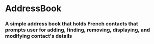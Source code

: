 # AddressBook
<h3>A simple address book that holds French contacts that prompts user for adding, finding, removing, displaying, and modifying contact's details</h3>
